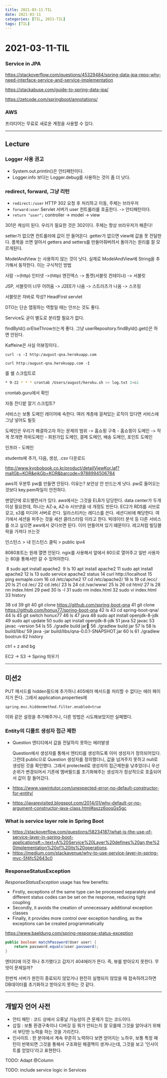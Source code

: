 ```yaml
---
title: 2021-03-11-TIL
date: 2021-03-11
categories: [TIL, 2021-TIL]
tags: [TIL]
---
```


# 2021-03-11-TIL

### Service in JPA

https://stackoverflow.com/questions/45329484/spring-data-jpa-repo-why-need-interface-service-and-service-implementation

https://stackabuse.com/guide-to-spring-data-jpa/

https://zetcode.com/springboot/annotations/

### AWS

프리티어는 무료로 새로운 계정을 사용할 수 있다.

---

## Lecture

### Logger 사용 권고

- System.out.println()은 안티패턴이다. 
- Logger.info 보다는 Logger.debug를 사용하는 것이 좀 더 낫다.

### redirect, forward, 그냥 리턴

- `redirect:/user` HTTP 302 요청 후 처리하고 이동, 주체는 브라우저
- `forward:user` Servlet 서버가 user 컨트롤러를 호출한다. -> 안티패턴이다. 
- `return "user";`  controller -> model -> view

301은 캐싱이 된다. 우리가 필요한 것은 302이다. 주체는 항상 브라우저가 해준다!

setter가 없으면 컨트롤러에 값이 안 들어온다. getter가 없으면 view에 값을 못 전달한다. 롬복을 쓰면 알아서 getters and setters를 만들어줘버려서 돌아가는 원리를 잘 모르게된다.

ModelAndView 는 사용하지 않는 것이 낫다. 실제로 ModelAndView에 String을 추가해서 동작한다. 이는 구식적인 방법



사람 ->(http) 인터넷 ->(http) 엔진엑스 -> 톰캣(서블릿 컨테이너) -> 서블릿

JSP, 서블릿이 너무 어려움 -> J2EE가 나옴 -> 스트러츠가 나옴 -> 스프링

서블릿은 자바로 작성? HeadFirst servlet

DTO는 단순 맵핑하는 역할일 때는 안쓰는 것도 좋다.

Service도 굳이 별도로 분리할 필요가 없다.

findById().orElseThrow쓰는게 좋다. 그냥 userRepository.findById().get()은 하면 안된다.



Kaffeine은 사실 어뷰징이다..

`curl -s -I http:/august-qna.herokuapp.com`

`curl http:/august-qna.herokuapp.com -I`

를 쉘 스크립트로 

```sh
* 9-22 * * * crontab /Users/august/heroku.sh >> log.txt 2>&1
```

crontab.guru에서 확인

자동 잔디밭 깔기 스크립트?



서비스는 보통 도메인 레이어에 속한다. 여러 계층에 걸쳐있는 로직이 있다면 서비스에 그냥 넣어도 될듯

도메인은 우리가 해결하고자 하는 문제의 범위 -> 홈쇼핑 구축 - 홈쇼핑이 도메인 -> 작게 쪼개면 하위도메인 - 회원가입 도메인, 결제 도메인, 배송 도메인, 포인트 도메인

인프라 - 도메인

students에 추가, 다음, 생성, .csv 다운로드

http://www.kyobobook.co.kr/product/detailViewKor.laf?mallGb=KOR&ejkGb=KOR&barcode=9788994506784

aws의 우분투 pw를 만들면 안된다. 이유는? 보안상 안 만드는게 낫다. pw로 들어오는것보다 key.pem파일이 안전하다.



맨앞단에 로드밸런서가 있다. aws에서는 그것을 ELB가 담당한다. data center가 두개 이상 필요한데, 하나는 AZ-a, AZ-b 서브넷을 네 개정도 만든다. EC2가 RDS를 서브로 갖고, s3를 미디어 서버로 쓴다. 일라스티카는 레디스를 쓴다. 세션디비에 해당한다. 여기에서 세션을 퍼주는 것을 세션 클러스터링 이라고 한다. 빅데이터 분석 등 다른 서비스를 쓰고 싶으면 aws에서 갖다쓰면 된다. 이미 만들어져 있기 떄문이다. 레고처럼 빌딩블락을 가져다 쓰는것



인스턴스 > 내 인스턴스 클릭 > public ipv4

8080포트는 원래 열면 안된다. ngix를 사용해서 앞에서 80으로 열어주고 일반 사용자는 80을 통해서만 갈 수 있어야한다.

​    8  sudo apt install apache2
​    9  ls
   10  apt install apache2
   11  sudo apt install apache2
   12  ls
   13  sudo service apache2 status
   14  curl http://localhost
   15  ping exmaple.com
   16  cd /etc/apche2
   17  cd /etc/apache2/
   18  ls
   19  cd /ecc/
   20  ls
   21  cd /ec/
   22  cd /etc/
   23  ls
   24  cd /var/www/
   25  ls
   26  cd html/
   27  ls
   28  rm index.html
   29  pwd
   30  ls -l
   31  sudo rm index.html
   32  sudo vi index.html
   33  history



   38  cd
   39  git
   40  git clone https://github.com/spring-boot-qna
   41  git clone https://github.com/honux77/spring-boot-qna
   42  ls
   43  cd spring-boot-qna/
   44  ls
   45  git switch honux77
   46  ls
   47  java
   48  sudo apt install openjdk-8-jdk
   49  sudo apt update
   50  sudo apt install openjdk-8-jdk
   51  java
   52  javac
   53  javac -version
   54  ls
   55  ./gradle build jar
   56  ./gradlew build jar
   57  ls
   58  ls build/libs/
   59  java -jar build/libs/qna-0.0.1-SNAPSHOT.jar
   60  ls
   61  ./gradlew bootrun
   62  history

ctrl + z and bg

EC2 -> S3 -> Spring 띄우기

---

## 미션2

PUT 메서드를 hidden필드에 추가하니 405에러 메서드를 처리할 수 없다는 에러 페이지가 뜬다. 그래서 application.properties에

```
spring.mvc.hiddenmethod.filter.enabled=true
```

이와 같은 설정을 추가해주거나, 다른 방법은 시도해보았지만 실패했다.

### Entity의 디폴트 생성자 접근 제한

- Question 엔티티에서 값을 전달하지 못하는 에러발생

  Question에서 생성자를 통해서 엔티티를 생성하도록 이미 생성자가 정의되어있다. 그런데 public으로 Question 생성자를 정의했더니, 값을 넘겨주지 못하고 null로 생성된 것을 확인했다. 그래서 protected로 생성자의 접근제한을 낮추었더니 우선순위가 변경되어서 기존에 멤버필드를 초기화해주는 생성자가 정상적으로 호출되어서 값이 잘 들어갔다.

- https://www.yawintutor.com/unexpected-error-no-default-constructor-for-entity/
- https://javarevisited.blogspot.com/2014/01/why-default-or-no-argument-constructor-java-class.html#axzz6oosGs5gc

### What is service layer role in Spring Boot

- https://stackoverflow.com/questions/58234187/what-is-the-use-of-service-layer-in-spring-boot-applications#:~:text=A%20Service%20Layer%20defines%20an,the%20implementation%20of%20its%20operations.
- https://medium.com/stackavenue/why-to-use-service-layer-in-spring-mvc-5f4fc52643c0

### ResponseStatusException

*ResponseStatusException* usage has few benefits:

- Firstly, exceptions of the same type can be processed separately and different status codes can be set on the response, reducing tight coupling
- Secondly, it avoids the creation of unnecessary additional exception classes
- Finally, it provides more control over exception handling, as the exceptions can be created programmatically

https://www.baeldung.com/spring-response-status-exception



```java
public boolean matchPassword(User user) {
    return password.equals(user.password);
}
```

엔티티에 이것 하나 추가했다고 갑자기 404에러가 뜬다. 즉, 뷰를 받아오지 못한다. 무엇이 문제일까?

한번씩 서버가 완전히 종료되지 않았거나 완전히 실행되지 않았을 때 접속하려고하면 DB데이터를 초기화하고 받아오지 못하는 것 같다.

---

## 개발자 언어 사전

- 안티 패턴 : 코드 상에서 오류날 가능성이 큰 문제가 있는 코드이다.
- 삽질 : 보통 환경구축이나 디버깅 등 뭐가 안되는지 잘 모를때 그것을 알아내기 위해서 부단한 노력을 하는 것을 가리킨다.
- 인사이트 : 한 분야에서 계속 꾸준히 노력하다 보면 얻어지는 노하우, 보통 특정 패턴이 반복되면 그것을 통해서 구조화된 해결책이 생겨나는데, 그것을 보고 '인사이트를 얻었다'라고 표현한다.

TODO: Adapt @Column

TODO: include service logic in Services
